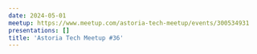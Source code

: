 ```yaml
---
date: 2024-05-01
meetup: https://www.meetup.com/astoria-tech-meetup/events/300534931
presentations: []
title: 'Astoria Tech Meetup #36'
---
```

